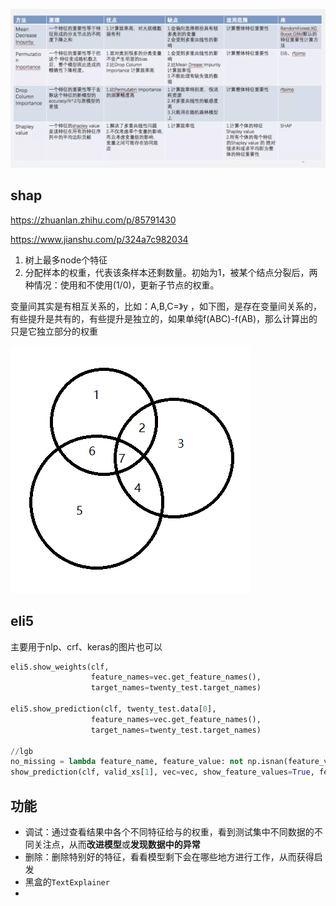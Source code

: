 ![img](模型解释性.assets/11283556-f8d39cd21ebde771.webp)

## shap

https://zhuanlan.zhihu.com/p/85791430

https://www.jianshu.com/p/324a7c982034

1. 树上最多node个特征
2. 分配样本的权重，代表该条样本还剩数量。初始为1，被某个结点分裂后，两种情况：使用和不使用(1/0)，更新子节点的权重。

变量间其实是有相互关系的，比如：A,B,C=》y ，如下图，是存在变量间关系的，有些提升是共有的，有些提升是独立的，如果单纯f(ABC)-f(AB)，那么计算出的只是它独立部分的权重

![image-20200213135557377](模型解释性.assets/image-20200213135557377.png)

## eli5



主要用于nlp、crf、keras的图片也可以

```python
eli5.show_weights(clf,
                  feature_names=vec.get_feature_names(),
                  target_names=twenty_test.target_names)

eli5.show_prediction(clf, twenty_test.data[0], 
                  feature_names=vec.get_feature_names(),
                  target_names=twenty_test.target_names)

//lgb
no_missing = lambda feature_name, feature_value: not np.isnan(feature_value)
show_prediction(clf, valid_xs[1], vec=vec, show_feature_values=True, feature_filter=no_missing)
```



## 功能

- 调试：通过查看结果中各个不同特征给与的权重，看到测试集中不同数据的不同关注点，从而**改进模型**或**发现数据中的异常**
- 删除：删除特别好的特征，看看模型剩下会在哪些地方进行工作，从而获得启发
- 黑盒的`TextExplainer`
- 


















